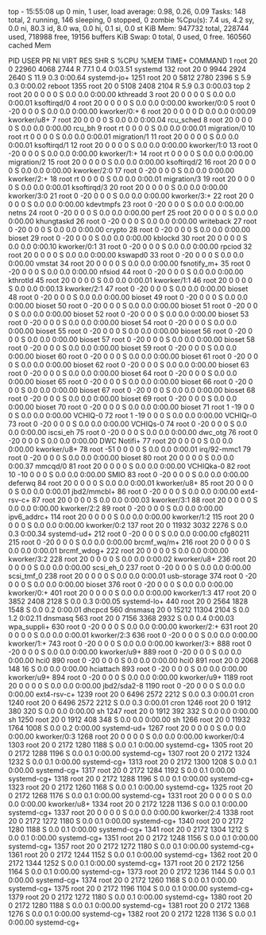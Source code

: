 top - 15:55:08 up 0 min,  1 user,  load average: 0.98, 0.26, 0.09
Tasks: 148 total,   2 running, 146 sleeping,   0 stopped,   0 zombie
%Cpu(s):  7.4 us,  4.2 sy,  0.0 ni, 80.3 id,  8.0 wa,  0.0 hi,  0.1 si,  0.0 st
KiB Mem:    947732 total,   228744 used,   718988 free,    19156 buffers
KiB Swap:        0 total,        0 used,        0 free.   160560 cached Mem

  PID USER      PR  NI    VIRT    RES    SHR S  %CPU %MEM     TIME+ COMMAND
    1 root      20   0   22960   4068   2744 R  77.1  0.4   0:03.51 systemd
  132 root      20   0    9944   2924   2640 S  11.9  0.3   0:00.64 systemd-jo+
 1251 root      20   0    5812   2780   2396 S   5.9  0.3   0:00.02 reboot
 1355 root      20   0    5108   2408   2104 R   5.9  0.3   0:00.03 top
    2 root      20   0       0      0      0 S   0.0  0.0   0:00.00 kthreadd
    3 root      20   0       0      0      0 S   0.0  0.0   0:00.01 ksoftirqd/0
    4 root      20   0       0      0      0 S   0.0  0.0   0:00.00 kworker/0:0
    5 root       0 -20       0      0      0 S   0.0  0.0   0:00.00 kworker/0:+
    6 root      20   0       0      0      0 D   0.0  0.0   0:00.09 kworker/u8+
    7 root      20   0       0      0      0 S   0.0  0.0   0:00.04 rcu_sched
    8 root      20   0       0      0      0 S   0.0  0.0   0:00.00 rcu_bh
    9 root      rt   0       0      0      0 S   0.0  0.0   0:00.01 migration/0
   10 root      rt   0       0      0      0 S   0.0  0.0   0:00.01 migration/1
   11 root      20   0       0      0      0 S   0.0  0.0   0:00.01 ksoftirqd/1
   12 root      20   0       0      0      0 S   0.0  0.0   0:00.00 kworker/1:0
   13 root       0 -20       0      0      0 S   0.0  0.0   0:00.00 kworker/1:+
   14 root      rt   0       0      0      0 S   0.0  0.0   0:00.00 migration/2
   15 root      20   0       0      0      0 S   0.0  0.0   0:00.00 ksoftirqd/2
   16 root      20   0       0      0      0 S   0.0  0.0   0:00.00 kworker/2:0
   17 root       0 -20       0      0      0 S   0.0  0.0   0:00.00 kworker/2:+
   18 root      rt   0       0      0      0 S   0.0  0.0   0:00.01 migration/3
   19 root      20   0       0      0      0 S   0.0  0.0   0:00.01 ksoftirqd/3
   20 root      20   0       0      0      0 S   0.0  0.0   0:00.00 kworker/3:0
   21 root       0 -20       0      0      0 S   0.0  0.0   0:00.00 kworker/3:+
   22 root      20   0       0      0      0 S   0.0  0.0   0:00.00 kdevtmpfs
   23 root       0 -20       0      0      0 S   0.0  0.0   0:00.00 netns
   24 root       0 -20       0      0      0 S   0.0  0.0   0:00.00 perf
   25 root      20   0       0      0      0 S   0.0  0.0   0:00.00 khungtaskd
   26 root       0 -20       0      0      0 S   0.0  0.0   0:00.00 writeback
   27 root       0 -20       0      0      0 S   0.0  0.0   0:00.00 crypto
   28 root       0 -20       0      0      0 S   0.0  0.0   0:00.00 bioset
   29 root       0 -20       0      0      0 S   0.0  0.0   0:00.00 kblockd
   30 root      20   0       0      0      0 S   0.0  0.0   0:00.10 kworker/0:1
   31 root       0 -20       0      0      0 S   0.0  0.0   0:00.00 rpciod
   32 root      20   0       0      0      0 S   0.0  0.0   0:00.00 kswapd0
   33 root       0 -20       0      0      0 S   0.0  0.0   0:00.00 vmstat
   34 root      20   0       0      0      0 S   0.0  0.0   0:00.00 fsnotify_m+
   35 root       0 -20       0      0      0 S   0.0  0.0   0:00.00 nfsiod
   44 root       0 -20       0      0      0 S   0.0  0.0   0:00.00 kthrotld
   45 root      20   0       0      0      0 S   0.0  0.0   0:00.01 kworker/1:1
   46 root      20   0       0      0      0 S   0.0  0.0   0:00.13 kworker/2:1
   47 root       0 -20       0      0      0 S   0.0  0.0   0:00.00 bioset
   48 root       0 -20       0      0      0 S   0.0  0.0   0:00.00 bioset
   49 root       0 -20       0      0      0 S   0.0  0.0   0:00.00 bioset
   50 root       0 -20       0      0      0 S   0.0  0.0   0:00.00 bioset
   51 root       0 -20       0      0      0 S   0.0  0.0   0:00.00 bioset
   52 root       0 -20       0      0      0 S   0.0  0.0   0:00.00 bioset
   53 root       0 -20       0      0      0 S   0.0  0.0   0:00.00 bioset
   54 root       0 -20       0      0      0 S   0.0  0.0   0:00.00 bioset
   55 root       0 -20       0      0      0 S   0.0  0.0   0:00.00 bioset
   56 root       0 -20       0      0      0 S   0.0  0.0   0:00.00 bioset
   57 root       0 -20       0      0      0 S   0.0  0.0   0:00.00 bioset
   58 root       0 -20       0      0      0 S   0.0  0.0   0:00.00 bioset
   59 root       0 -20       0      0      0 S   0.0  0.0   0:00.00 bioset
   60 root       0 -20       0      0      0 S   0.0  0.0   0:00.00 bioset
   61 root       0 -20       0      0      0 S   0.0  0.0   0:00.00 bioset
   62 root       0 -20       0      0      0 S   0.0  0.0   0:00.00 bioset
   63 root       0 -20       0      0      0 S   0.0  0.0   0:00.00 bioset
   64 root       0 -20       0      0      0 S   0.0  0.0   0:00.00 bioset
   65 root       0 -20       0      0      0 S   0.0  0.0   0:00.00 bioset
   66 root       0 -20       0      0      0 S   0.0  0.0   0:00.00 bioset
   67 root       0 -20       0      0      0 S   0.0  0.0   0:00.00 bioset
   68 root       0 -20       0      0      0 S   0.0  0.0   0:00.00 bioset
   69 root       0 -20       0      0      0 S   0.0  0.0   0:00.00 bioset
   70 root       0 -20       0      0      0 S   0.0  0.0   0:00.00 bioset
   71 root       1 -19       0      0      0 S   0.0  0.0   0:00.00 VCHIQ-0
   72 root       1 -19       0      0      0 S   0.0  0.0   0:00.00 VCHIQr-0
   73 root       0 -20       0      0      0 S   0.0  0.0   0:00.00 VCHIQs-0
   74 root       0 -20       0      0      0 S   0.0  0.0   0:00.00 iscsi_eh
   75 root       0 -20       0      0      0 S   0.0  0.0   0:00.00 dwc_otg
   76 root       0 -20       0      0      0 S   0.0  0.0   0:00.00 DWC Notifi+
   77 root      20   0       0      0      0 S   0.0  0.0   0:00.00 kworker/u8+
   78 root     -51   0       0      0      0 S   0.0  0.0   0:00.01 irq/92-mmc1
   79 root       0 -20       0      0      0 S   0.0  0.0   0:00.00 bioset
   80 root      20   0       0      0      0 S   0.0  0.0   0:00.37 mmcqd/0
   81 root      20   0       0      0      0 S   0.0  0.0   0:00.00 VCHIQka-0
   82 root      10 -10       0      0      0 S   0.0  0.0   0:00.00 SMIO
   83 root       0 -20       0      0      0 S   0.0  0.0   0:00.00 deferwq
   84 root      20   0       0      0      0 S   0.0  0.0   0:00.01 kworker/u8+
   85 root      20   0       0      0      0 S   0.0  0.0   0:00.01 jbd2/mmcbl+
   86 root       0 -20       0      0      0 S   0.0  0.0   0:00.00 ext4-rsv-c+
   87 root      20   0       0      0      0 S   0.0  0.0   0:00.03 kworker/3:1
   88 root      20   0       0      0      0 S   0.0  0.0   0:00.00 kworker/2:2
   89 root       0 -20       0      0      0 S   0.0  0.0   0:00.00 ipv6_addrc+
  114 root      20   0       0      0      0 S   0.0  0.0   0:00.00 kworker/1:2
  115 root      20   0       0      0      0 S   0.0  0.0   0:00.00 kworker/0:2
  137 root      20   0   11932   3032   2276 S   0.0  0.3   0:00.34 systemd-ud+
  212 root       0 -20       0      0      0 S   0.0  0.0   0:00.00 cfg80211
  215 root       0 -20       0      0      0 S   0.0  0.0   0:00.00 brcmf_wq/m+
  216 root      20   0       0      0      0 S   0.0  0.0   0:00.01 brcmf_wdog+
  222 root      20   0       0      0      0 S   0.0  0.0   0:00.00 kworker/3:2
  228 root      20   0       0      0      0 S   0.0  0.0   0:00.02 kworker/u8+
  236 root      20   0       0      0      0 S   0.0  0.0   0:00.00 scsi_eh_0
  237 root       0 -20       0      0      0 S   0.0  0.0   0:00.00 scsi_tmf_0
  238 root      20   0       0      0      0 S   0.0  0.0   0:00.01 usb-storage
  374 root       0 -20       0      0      0 S   0.0  0.0   0:00.00 bioset
  376 root       0 -20       0      0      0 S   0.0  0.0   0:00.00 kworker/0:+
  401 root      20   0       0      0      0 S   0.0  0.0   0:00.00 kworker/1:3
  417 root      20   0    3852   2408   2128 S   0.0  0.3   0:00.05 systemd-lo+
  440 root      20   0    2564   1828   1548 S   0.0  0.2   0:00.01 dhcpcd
  560 dnsmasq   20   0   15212  11304   2104 S   0.0  1.2   0:02.11 dnsmasq
  563 root      20   0    7156   3368   2932 S   0.0  0.4   0:00.03 wpa_suppli+
  630 root       0 -20       0      0      0 S   0.0  0.0   0:00.00 kworker/2:+
  631 root      20   0       0      0      0 S   0.0  0.0   0:00.01 kworker/2:3
  636 root       0 -20       0      0      0 S   0.0  0.0   0:00.00 kworker/1:+
  743 root       0 -20       0      0      0 S   0.0  0.0   0:00.00 kworker/3:+
  888 root       0 -20       0      0      0 S   0.0  0.0   0:00.00 kworker/u9+
  889 root       0 -20       0      0      0 S   0.0  0.0   0:00.00 hci0
  890 root       0 -20       0      0      0 S   0.0  0.0   0:00.00 hci0
  891 root      20   0    2068    148     16 S   0.0  0.0   0:00.00 hciattach
  893 root       0 -20       0      0      0 S   0.0  0.0   0:00.00 kworker/u9+
  894 root       0 -20       0      0      0 S   0.0  0.0   0:00.00 kworker/u9+
 1189 root      20   0       0      0      0 S   0.0  0.0   0:00.00 jbd2/sda2-8
 1190 root       0 -20       0      0      0 S   0.0  0.0   0:00.00 ext4-rsv-c+
 1239 root      20   0    6496   2572   2212 S   0.0  0.3   0:00.01 cron
 1240 root      20   0    6496   2572   2212 S   0.0  0.3   0:00.01 cron
 1246 root      20   0    1912    380    320 S   0.0  0.0   0:00.00 sh
 1247 root      20   0    1912    392    332 S   0.0  0.0   0:00.00 sh
 1250 root      20   0    1912    408    348 S   0.0  0.0   0:00.00 sh
 1266 root      20   0   11932   1764   1008 S   0.0  0.2   0:00.00 systemd-ud+
 1267 root      20   0       0      0      0 S   0.0  0.0   0:00.00 kworker/0:3
 1268 root      20   0       0      0      0 S   0.0  0.0   0:00.00 kworker/0:4
 1303 root      20   0    2172   1280   1188 S   0.0  0.1   0:00.00 systemd-cg+
 1305 root      20   0    2172   1288   1196 S   0.0  0.1   0:00.00 systemd-cg+
 1307 root      20   0    2172   1324   1232 S   0.0  0.1   0:00.00 systemd-cg+
 1313 root      20   0    2172   1300   1208 S   0.0  0.1   0:00.00 systemd-cg+
 1317 root      20   0    2172   1284   1192 S   0.0  0.1   0:00.00 systemd-cg+
 1318 root      20   0    2172   1288   1196 S   0.0  0.1   0:00.00 systemd-cg+
 1323 root      20   0    2172   1260   1168 S   0.0  0.1   0:00.00 systemd-cg+
 1325 root      20   0    2172   1268   1176 S   0.0  0.1   0:00.00 systemd-cg+
 1331 root      20   0       0      0      0 S   0.0  0.0   0:00.00 kworker/u8+
 1334 root      20   0    2172   1228   1136 S   0.0  0.1   0:00.00 systemd-cg+
 1337 root      20   0       0      0      0 S   0.0  0.0   0:00.00 kworker/2:4
 1338 root      20   0    2172   1272   1180 S   0.0  0.1   0:00.00 systemd-cg+
 1340 root      20   0    2172   1280   1188 S   0.0  0.1   0:00.00 systemd-cg+
 1341 root      20   0    2172   1304   1212 S   0.0  0.1   0:00.00 systemd-cg+
 1351 root      20   0    2172   1248   1156 S   0.0  0.1   0:00.00 systemd-cg+
 1357 root      20   0    2172   1272   1180 S   0.0  0.1   0:00.00 systemd-cg+
 1361 root      20   0    2172   1244   1152 S   0.0  0.1   0:00.00 systemd-cg+
 1362 root      20   0    2172   1344   1252 S   0.0  0.1   0:00.00 systemd-cg+
 1371 root      20   0    2172   1256   1164 S   0.0  0.1   0:00.00 systemd-cg+
 1373 root      20   0    2172   1236   1144 S   0.0  0.1   0:00.00 systemd-cg+
 1374 root      20   0    2172   1260   1168 S   0.0  0.1   0:00.00 systemd-cg+
 1375 root      20   0    2172   1196   1104 S   0.0  0.1   0:00.00 systemd-cg+
 1379 root      20   0    2172   1272   1180 S   0.0  0.1   0:00.00 systemd-cg+
 1380 root      20   0    2172   1280   1188 S   0.0  0.1   0:00.00 systemd-cg+
 1381 root      20   0    2172   1368   1276 S   0.0  0.1   0:00.00 systemd-cg+
 1382 root      20   0    2172   1228   1136 S   0.0  0.1   0:00.00 systemd-cg+
